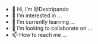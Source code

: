 - 👋 Hi, I’m @Destripando
- 👀 I’m interested in ...
- 🌱 I’m currently learning ...
- 💞️ I’m looking to collaborate on ...
- 📫 How to reach me ...

<!---
Destripando/Destripando is a ✨ special ✨ repository because its `README.md` (this file) appears on your GitHub profile.
You can click the Preview link to take a look at your changes.
--->
